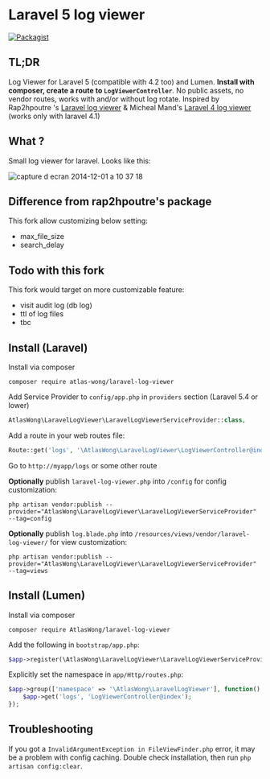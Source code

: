 Laravel 5 log viewer
======================

[![Packagist](https://img.shields.io/packagist/v/atlas-wong/laravel-log-viewer.svg)]()

TL;DR
-----
Log Viewer for Laravel 5 (compatible with 4.2 too) and Lumen. **Install with composer, create a route to `LogViewerController`**. No public assets, no vendor routes, works with and/or without log rotate. 
Inspired by 
Rap2hpoutre 's [Laravel log viewer](https://github.com/rap2hpoutre/laravel-log-viewer) &
Micheal Mand's [Laravel 4 log viewer](https://github.com/mikemand/logviewer) (works only with laravel 4.1)

What ?
------
Small log viewer for laravel. Looks like this:

![capture d ecran 2014-12-01 a 10 37 18](https://cloud.githubusercontent.com/assets/1575946/5243642/8a00b83a-7946-11e4-8bad-5c705f328bcc.png)

Difference from rap2hpoutre's package
---------------------------------
This fork allow customizing below setting:
- max_file_size
- search_delay

Todo with this fork
--------------------
This fork would target on more customizable feature:
- visit audit log (db log)
- ttl of log files
- tbc


Install (Laravel)
-----------------
Install via composer
```
composer require atlas-wong/laravel-log-viewer
```

Add Service Provider to `config/app.php` in `providers` section (Laravel 5.4 or lower)
```php
AtlasWong\LaravelLogViewer\LaravelLogViewerServiceProvider::class,
```

Add a route in your web routes file:
```php 
Route::get('logs', '\AtlasWong\LaravelLogViewer\LogViewerController@index');
```

Go to `http://myapp/logs` or some other route

**Optionally** publish `laravel-log-viewer.php` into `/config` for config customization:

```
php artisan vendor:publish --provider="AtlasWong\LaravelLogViewer\LaravelLogViewerServiceProvider" --tag=config
``` 

**Optionally** publish `log.blade.php` into `/resources/views/vendor/laravel-log-viewer/` for view customization:

```
php artisan vendor:publish --provider="AtlasWong\LaravelLogViewer\LaravelLogViewerServiceProvider" --tag=views
``` 

Install (Lumen)
---------------

Install via composer
```
composer require AtlasWong/laravel-log-viewer
```

Add the following in `bootstrap/app.php`:
```php
$app->register(\AtlasWong\LaravelLogViewer\LaravelLogViewerServiceProvider::class);
```

Explicitly set the namespace in `app/Http/routes.php`:
```php
$app->group(['namespace' => '\AtlasWong\LaravelLogViewer'], function() use ($app) {
    $app->get('logs', 'LogViewerController@index');
});
```

Troubleshooting
---------------

If you got a `InvalidArgumentException in FileViewFinder.php` error, it may be a problem with config caching. Double check installation, then run `php artisan config:clear`.

